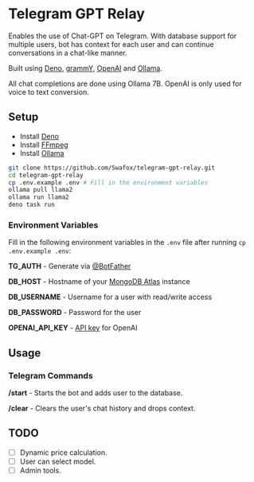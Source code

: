 # Telegram GPT Relay

Enables the use of Chat-GPT on Telegram. With database support for multiple
users, bot has context for each user and can continue conversations in a
chat-like manner.

Built using [Deno](https://deno.land/), [grammY](https://grammy.dev/), [OpenAI](https://openai.com/) and [Ollama](https://ollama.com/).

All chat completions are done using Ollama 7B. OpenAI is only used for voice to text conversion.

## Setup

- Install [Deno](https://deno.land/)
- Install [FFmpeg](https://ffmpeg.org/)
- Install [Ollama](https://ollama.com/)

```zsh
git clone https://github.com/Swafox/telegram-gpt-relay.git
cd telegram-gpt-relay
cp .env.example .env # Fill in the environment variables
ollama pull llama2
ollama run llama2
deno task run
```

### Environment Variables

Fill in the following environment variables in the `.env` file after running
`cp .env.example .env`:

**TG_AUTH** - Generate via [@BotFather](https://t.me/BotFather)

**DB_HOST** - Hostname of your [MongoDB Atlas](https://cloud.mongodb.com/)
instance

**DB_USERNAME** - Username for a user with read/write access

**DB_PASSWORD** - Password for the user

**OPENAI_API_KEY** - [API key](https://platform.openai.com/account/api-keys) for
OpenAI

## Usage

### Telegram Commands

**/start** - Starts the bot and adds user to the database.

**/clear** - Clears the user's chat history and drops context.

## TODO

- [ ] Dynamic price calculation.
- [ ] User can select model.
- [ ] Admin tools.
